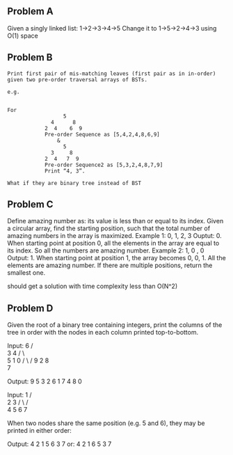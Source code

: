 Problem A
----------
Given a singly linked list: 1->2->3->4->5 
Change it to 1->5->2->4->3 using O(1) space

Problem B
----------
```
Print first pair of mis-matching leaves (first pair as in in-order) given two pre-order traversal arrays of BSTs. 

e.g.


For
                  5
              4      8
            2  4    6  9
            Pre-order Sequence as [5,4,2,4,8,6,9]
                &
                  5
              3     8
            2  4   7  9
            Pre-order Sequence2 as [5,3,2,4,8,7,9]
            Print “4, 3”.

What if they are binary tree instead of BST
```

Problem C
-----------
Define amazing number as: its value is less than or equal to its index. Given a circular array, find the starting position, such that the total number of amazing numbers in the array is maximized. 
Example 1: 0, 1, 2, 3 
Ouptut: 0. When starting point at position 0, all the elements in the array are equal to its index. So all the numbers are amazing number. 
Example 2: 1, 0 , 0 
Output: 1. When starting point at position 1, the array becomes 0, 0, 1. All the elements are amazing number. 
If there are multiple positions, return the smallest one. 

should get a solution with time complexity less than O(N^2)


Problem D
-----------
Given the root of a binary tree containing integers, print the columns of the tree in order with the nodes in each column printed top-to-bottom.


Input:
      6
     / \
    3   4
   / \   \
  5   1   0
 / \     /
9   2   8
     \
      7

Output:
9 5 3 2 6 1 7 4 8 0

Input:
       1
     /   \
    2     3
   / \   / \
  4   5 6   7

When two nodes share the same position (e.g. 5 and 6), they may be printed in either order:

Output:
4 2 1 5 6 3 7
or:
4 2 1 6 5 3 7




